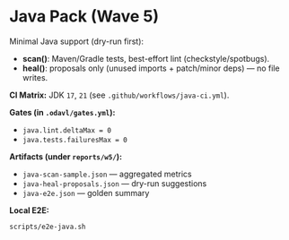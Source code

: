 # Java Pack (Wave 5)

Minimal Java support (dry-run first):

- **scan()**: Maven/Gradle tests, best-effort lint (checkstyle/spotbugs).
- **heal()**: proposals only (unused imports + patch/minor deps) — no file writes.

**CI Matrix:** JDK `17`, `21` (see `.github/workflows/java-ci.yml`).

**Gates (in `.odavl/gates.yml`):**

- `java.lint.deltaMax = 0`
- `java.tests.failuresMax = 0`

**Artifacts (under `reports/w5/`):**

- `java-scan-sample.json` — aggregated metrics
- `java-heal-proposals.json` — dry-run suggestions
- `java-e2e.json` — golden summary

**Local E2E:**

```bash
scripts/e2e-java.sh
```
